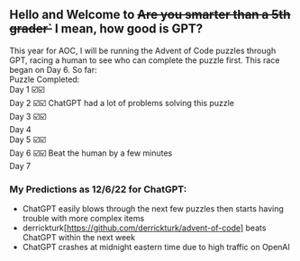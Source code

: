 ## Hello and Welcome to ~~Are you smarter than a 5th grader`~~ I mean, how good is GPT?


This year for AOC, I will be running the Advent of Code puzzles through GPT, racing
a human to see who can complete the puzzle first. This race began on Day 6. So far:  
      Puzzle Completed:  
Day 1 ☑️☑️  
Day 2 ☑️☑️ ChatGPT had a lot of problems solving this puzzle  
Day 3 ☑️☑️  
Day 4  
Day 5 ☑️☑️  
Day 6 ☑️☑️ Beat the human by a few minutes  
Day 7  


### My Predictions as 12/6/22 for ChatGPT:

- ChatGPT easily blows through the next few puzzles then starts having trouble with more complex items
- derrickturk[https://github.com/derrickturk/advent-of-code] beats ChatGPT within the next week
- ChatGPT crashes at midnight eastern time due to high traffic on OpenAI
